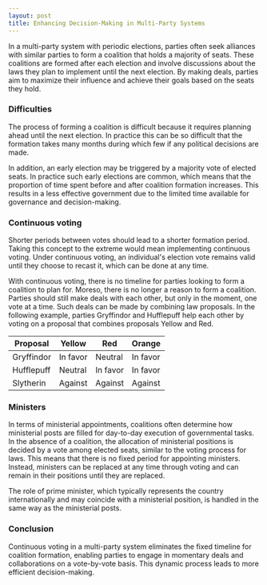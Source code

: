 ```yaml
---
layout: post
title: Enhancing Decision-Making in Multi-Party Systems
---
```


In a multi-party system with periodic elections, parties often seek alliances with similar parties to form a coalition that holds a majority of seats. These coalitions are formed after each election and involve discussions about the laws they plan to implement until the next election. By making deals, parties aim to maximize their influence and achieve their goals based on the seats they hold.

### Difficulties
The process of forming a coalition is difficult because it requires planning ahead until the next election. In practice this can be so difficult that the formation takes many months during which few if any political decisions are made.

In addition, an early election may be triggered by a majority vote of elected seats. In practice such early elections are common, which means that the proportion of time spent before and after coalition formation increases. This results in a less effective government due to the limited time available for governance and decision-making.

### Continuous voting
Shorter periods between votes should lead to a shorter formation period. Taking this concept to the extreme would mean implementing continuous voting. Under continuous voting, an individual's election vote remains valid until they choose to recast it, which can be done at any time.

With continuous voting, there is no timeline for parties looking to form a coalition to plan for. Moreso, there is no longer a reason to form a coalition. Parties should still make deals with each other, but only in the moment, one vote at a time. Such deals can be made by combining law proposals. In the following example, parties Gryffindor and Hufflepuff help each other by voting on a proposal that combines proposals Yellow and Red.

| Proposal | Yellow           | Red           | Orange |
| -----------------|-------------|-------------| -------- |
| Gryffindor               | In favor    | Neutral     | In favor |
| Hufflepuff                | Neutral     | In favor    | In favor |
| Slytherin                | Against     | Against     | Against  |

### Ministers
In terms of ministerial appointments, coalitions often determine how ministerial posts are filled for day-to-day execution of governmental tasks. In the absence of a coalition, the allocation of ministerial positions is decided by a vote among elected seats, similar to the voting process for laws. This means that there is no fixed period for appointing ministers. Instead, ministers can be replaced at any time through voting and can remain in their positions until they are replaced.

The role of prime minister, which typically represents the country internationally and may coincide with a ministerial position, is handled in the same way as the ministerial posts.

### Conclusion
Continuous voting in a multi-party system eliminates the fixed timeline for coalition formation, enabling parties to engage in momentary deals and collaborations on a vote-by-vote basis. This dynamic process leads to more efficient decision-making.
